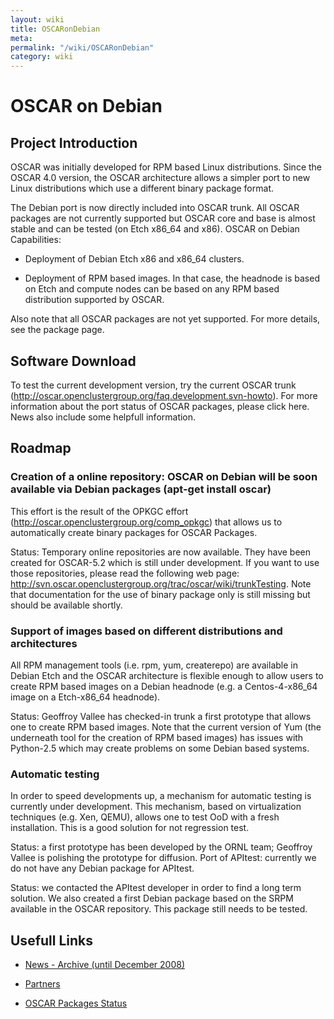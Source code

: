 ```yaml
---
layout: wiki
title: OSCARonDebian
meta: 
permalink: "/wiki/OSCARonDebian"
category: wiki
---
```

<!-- Name: OSCARonDebian -->
<!-- Version: 5 -->
<!-- Author: valleegr -->

# OSCAR on Debian

## Project Introduction

OSCAR was initially developed for RPM based Linux distributions. Since the OSCAR 4.0 version, the OSCAR architecture allows a simpler port to new Linux distributions which use a different binary package format.

The Debian port is now directly included into OSCAR trunk. All OSCAR packages are not currently supported but OSCAR core and base is almost stable and can be tested (on Etch x86_64 and x86). 
OSCAR on Debian Capabilities:

 * Deployment of Debian Etch x86 and x86_64 clusters.

 * Deployment of RPM based images. In that case, the headnode is based on Etch and compute nodes can be based on any RPM based distribution supported by OSCAR. 

Also note that all OSCAR packages are not yet supported. For more details, see the package page. 

## Software Download

To test the current development version, try the current OSCAR trunk (http://oscar.openclustergroup.org/faq.development.svn-howto). For more information about the port status of OSCAR packages, please click here. News also include some helpfull information. 

## Roadmap

### Creation of a online repository: OSCAR on Debian will be soon available via Debian packages (apt-get install oscar)

This effort is the result of the OPKGC effort (http://oscar.openclustergroup.org/comp_opkgc) that allows us to automatically create binary packages for OSCAR Packages.

Status: Temporary online repositories are now available. They have been created for OSCAR-5.2 which is still under development. If you want to use those repositories, please read the following web page: http://svn.oscar.openclustergroup.org/trac/oscar/wiki/trunkTesting. Note that documentation for the use of binary package only is still missing but should be available shortly. 

### Support of images based on different distributions and architectures

All RPM management tools (i.e. rpm, yum, createrepo) are available in Debian Etch and the OSCAR architecture is flexible enough to allow users to create RPM based images on a Debian headnode (e.g. a Centos-4-x86_64 image on a Etch-x86_64 headnode). 

Status: Geoffroy Vallee has checked-in trunk a first prototype that allows one to create RPM based images. Note that the current version of Yum (the underneath tool for the creation of RPM based images) has issues with Python-2.5 which may create problems on some Debian based systems. 

### Automatic testing

In order to speed developments up, a mechanism for automatic testing is currently under development. This mechanism, based on virtualization techniques (e.g. Xen, QEMU), allows one to test OoD with a fresh installation. This is a good solution for not regression test.

Status: a first prototype has been developed by the ORNL team; Geoffroy Vallee is polishing the prototype for diffusion. 
Port of APItest: currently we do not have any Debian package for APItest. 

Status: we contacted the APItest developer in order to find a long term solution. We also created a first Debian package based on the SRPM available in the OSCAR repository. This package still needs to be tested.

## Usefull Links

 * [News - Archive (until December 2008)](/wiki/ood_news_archive/)

 * [Partners](/wiki/ood_partners/)

 * [OSCAR Packages Status](/wiki/ood_opkg_status/)